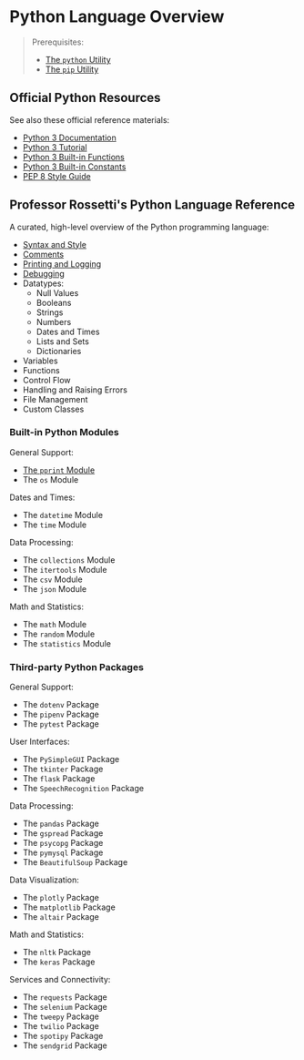 # Python Language Overview

> Prerequisites:
>   + [The `python` Utility](/notes/clis/python.md)
>   + [The `pip` Utility](/notes/clis/pip.md)

## Official Python Resources

See also these official reference materials:

  + [Python 3 Documentation](https://docs.python.org/3/reference/index.html)
  + [Python 3 Tutorial](https://docs.python.org/3/tutorial/index.html)
  + [Python 3 Built-in Functions](https://docs.python.org/3/library/functions.html)
  + [Python 3 Built-in Constants](https://docs.python.org/3/library/constants.html)
  + [PEP 8 Style Guide](https://www.python.org/dev/peps/pep-0008/)

## Professor Rossetti's Python Language Reference

A curated, high-level overview of the Python programming language:

  + [Syntax and Style](syntax-and-style.md)
  + [Comments](comments.md)
  + [Printing and Logging](printing.md)
  + [Debugging](debugging.md)
  + Datatypes:
    + Null Values
    + Booleans
    + Strings
    + Numbers
    + Dates and Times
    + Lists and Sets
    + Dictionaries
  + Variables
  + Functions
  + Control Flow
  + Handling and Raising Errors
  + File Management
  + Custom Classes

### Built-in Python Modules

General Support:

  + [The `pprint` Module](/notes/python/modules/pprint.md)
  + The `os` Module

Dates and Times:

  + The `datetime` Module
  + The `time` Module

Data Processing:

  + The `collections` Module
  + The `itertools` Module
  + The `csv` Module
  + The `json` Module

Math and Statistics:

  + The `math` Module
  + The `random` Module
  + The `statistics` Module

### Third-party Python Packages

General Support:

  + The `dotenv` Package
  + The `pipenv` Package
  + The `pytest` Package

User Interfaces:

  + The `PySimpleGUI` Package
  + The `tkinter` Package
  + The `flask` Package
  + The `SpeechRecognition` Package

Data Processing:

  + The `pandas` Package
  + The `gspread` Package
  + The `psycopg` Package
  + The `pymysql` Package
  + The `BeautifulSoup` Package

Data Visualization:

  + The `plotly` Package
  + The `matplotlib` Package
  + The `altair` Package

Math and Statistics:

  + The `nltk` Package
  + The `keras` Package

Services and Connectivity:

  + The `requests` Package
  + The `selenium` Package
  + The `tweepy` Package
  + The `twilio` Package
  + The `spotipy` Package
  + The `sendgrid` Package
